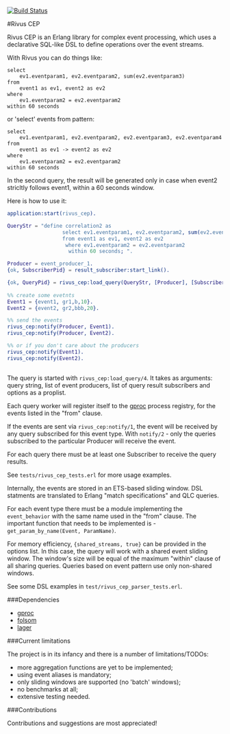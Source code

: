 [![Build Status](https://travis-ci.org/vascokk/rivus_cep.png)](https://travis-ci.org/vascokk/rivus_cep)

#Rivus CEP

Rivus CEP is an Erlang library for complex event processing, which uses a declarative SQL-like DSL to define operations over the event streams.

With Rivus you can do things like:

```
select 
    ev1.eventparam1, ev2.eventparam2, sum(ev2.eventparam3) 
from 
    event1 as ev1, event2 as ev2
where 
    ev1.eventparam2 = ev2.eventparam2
within 60 seconds
```

or 'select' events from pattern:

``` 
select 
    ev1.eventparam1, ev2.eventparam2, ev2.eventparam3, ev2.eventparam4
from 
    event1 as ev1 -> event2 as ev2
where
    ev1.eventparam2 = ev2.eventparam2
within 60 seconds
```

In the second query, the result will be generated only in case when event2 stricltly follows event1, within a 60 seconds window.

Here is how to use it:

``` erlang
application:start(rivus_cep).

QueryStr = "define correlation2 as
                  select ev1.eventparam1, ev2.eventparam2, sum(ev2.eventparam3) 
                  from event1 as ev1, event2 as ev2
                   where ev1.eventparam2 = ev2.eventparam2
                    within 60 seconds; ".

Producer = event_producer_1.
{ok, SubscriberPid} = result_subscriber:start_link().

{ok, QueryPid} = rivus_cep:load_query(QueryStr, [Producer], [SubscriberPid], [{shared_streams, true}]).
    
%% create some evetnts
Event1 = {event1, gr1,b,10}.
Event2 = {event2, gr2,bbb,20}.

%% send the events
rivus_cep:notify(Producer, Event1).
rivus_cep:notify(Producer, Event2).

%% or if you don't care about the producers
rivus_cep:notify(Event1).
rivus_cep:notify(Event2).
	
```

The query is started with `rivus_cep:load_query/4`. It takes as arguments: query string, list of event producers, list of query result subscribers and options as a proplist.

Each query worker will register itself to the  [gproc](https://github.com/uwiger/gproc) process registry, for the events listed in the "from" clause.

If the events are sent via `rivus_cep:notify/1`, the event will be received by any query subscribed for this event type. With `notify/2` - only the queries subscribed to the particular Producer will receive the event.

For each query there must be at least one Subscriber to receive the query results.

See `tests/rivus_cep_tests.erl` for more usage examples. 

Internally, the events are stored in an ETS-based sliding window. DSL statments are translated to Erlang "match specifications" and QLC queries.

For each event type there must be a module implementing the `event_behavior` with the same name used in the "from" clause. The important function that needs to be implemented is - `get_param_by_name(Event, ParamName)`. 

For memory efficiency, `{shared_streams, true}` can be provided in the options list. In this case, the query will work with a shared event sliding window. The window's size will be equal of the maximum "within" clause of all sharing queries.
Queries based on event pattern use only non-shared windows.

See some DSL examples in `test/rivus_cep_parser_tests.erl`.

###Dependencies

- [gproc](https://github.com/uwiger/gproc)
- [folsom](https://github.com/boundary/folsom)
- [lager](https://github.com/basho/lager) 

###Current limitations

The project is in its infancy and there is a number of limitations/TODOs:

- more aggregation functions are yet to be implemented;
- using event aliases is mandatory;
- only sliding windows are supported (no 'batch' windows);
- no benchmarks at all;
- extensive testing needed.

###Contributions

Contributions and suggestions are most appreciated!
